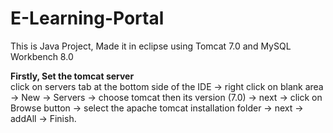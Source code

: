 # E-Learning-Portal
This is Java Project, Made it in eclipse using Tomcat 7.0 and MySQL Workbench 8.0

<b>Firstly, Set the tomcat server</b><br>
click on servers tab at the bottom side of the IDE -> right click on blank area -> New -> Servers -> choose tomcat then its version (7.0) -> next -> click on Browse button -> select the apache tomcat installation folder -> next -> addAll -> Finish.

